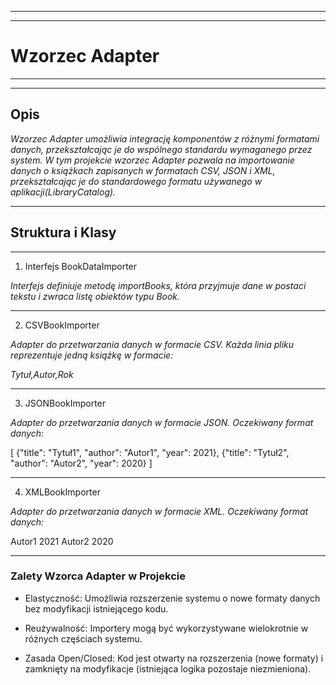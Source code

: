 ----

----

# Wzorzec Adapter

----

----

## Opis

*Wzorzec Adapter umożliwia integrację komponentów z różnymi formatami danych, przekształcając je do wspólnego standardu wymaganego przez system. W tym projekcie wzorzec Adapter pozwala na importowanie danych o książkach zapisanych w formatach CSV, JSON i XML, przekształcając je do standardowego formatu używanego w aplikacji(LibraryCatalog).*

----

## Struktura i Klasy

----
1. Interfejs BookDataImporter

*Interfejs definiuje metodę importBooks, która przyjmuje dane w postaci tekstu i zwraca listę obiektów typu Book.*

----

2. CSVBookImporter

*Adapter do przetwarzania danych w formacie CSV. Każda linia pliku reprezentuje jedną książkę w formacie:*

*Tytuł,Autor,Rok*

----

3. JSONBookImporter

*Adapter do przetwarzania danych w formacie JSON. Oczekiwany format danych:*

[
  {"title": "Tytuł1", "author": "Autor1", "year": 2021},
  {"title": "Tytuł2", "author": "Autor2", "year": 2020}
]

----

4. XMLBookImporter

*Adapter do przetwarzania danych w formacie XML. Oczekiwany format danych:*

<books>
    <book>
        <title>Tytuł1</title>
        <author>Autor1</author>
        <year>2021</year>
    </book>
    <book>
        <title>Tytuł2</title>
        <author>Autor2</author>
        <year>2020</year>
    </book>
</books>

----

### Zalety Wzorca Adapter w Projekcie

* Elastyczność: Umożliwia rozszerzenie systemu o nowe formaty danych bez modyfikacji istniejącego kodu.

* Reużywalność: Importery mogą być wykorzystywane wielokrotnie w różnych częściach systemu.

* Zasada Open/Closed: Kod jest otwarty na rozszerzenia (nowe formaty) i zamknięty na modyfikacje (istniejąca logika pozostaje niezmieniona).